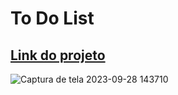 # To Do List

<h2><a href ="https://gustavonery88.github.io/To-Do-List/">Link do projeto</a></h2>


![Captura de tela 2023-09-28 143710](https://github.com/GustavoNery88/To-Do-List/assets/88352887/e1e739d5-9842-4816-84ea-89fb74b3e510)
